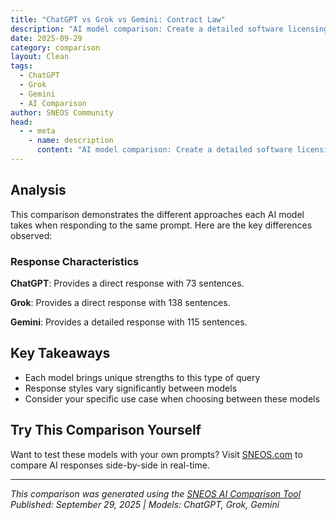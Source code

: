 ```yaml
---
title: "ChatGPT vs Grok vs Gemini: Contract Law"
description: "AI model comparison: Create a detailed software licensing agreement that protects intellectual property while allowing fo..."
date: 2025-09-29
category: comparison
layout: Clean
tags:
  - ChatGPT
  - Grok
  - Gemini
  - AI Comparison
author: SNEOS Community
head:
  - - meta
    - name: description
      content: "AI model comparison: Create a detailed software licensing agreement that protects intellectual property while allowing for reasonable use..."
---
```


<ChatComparison
  title="ChatGPT vs Grok vs Gemini: Contract Law"
  prompt="Create a detailed software licensing agreement that protects intellectual property while allowing for reasonable use"
  :responses='{
    "ChatGPT": "SOFTWARE LICENSE AGREEMENT\n\nThis Software License Agreement (\u201CAgreement\u201D) is made and entered into as of [Effective Date], by and between:\n\n[Licensor Name], a [State/Country] corporation with its principal place of business at [Address] (\u201CLicensor\u201D),\n\nand\n\n[Licensee Name], a [State/Country] [individual/corporation/organization] with its principal place of business at [Address] (\u201CLicensee\u201D).\n\nWHEREAS, Licensor has developed and owns all right, title, and interest in and to the software known as [Software Name], including all related documentation, enhancements, and updates (the \u201CSoftware\u201D);\n\nWHEREAS, Licensee desires to obtain a license to use the Software, and Licensor is willing to grant such a license under the terms and conditions set forth herein;\n\nNOW, THEREFORE, in consideration of the mutual covenants contained herein, the parties agree as follows:\n\n1. DEFINITIONS\n\n1.1 \u201CSoftware\u201D means the object code version of [Software Name], including any updates, upgrades, patches, enhancements, and any accompanying documentation provided by Licensor.\n\n1.2 \u201CDocumentation\u201D means any user manuals, installation guides, and other materials provided by Licensor related to the Software.\n\n2. GRANT OF LICENSE\n\n2.1 License. Subject to the terms and conditions of this Agreement, Licensor hereby grants to Licensee a limited, non-exclusive, non-transferable, revocable license to use the Software solely for Licensee\u2019s internal business purposes.\n\n2.2 Scope of Use. Licensee may:\n\n(a) install and use the Software on [number] device(s) or terminal(s);\n\n(b) make a reasonable number of copies of the Software solely for backup or archival purposes;\n\n(c) use the Software strictly in accordance with Documentation and applicable laws.\n\n2.3 Restrictions. Licensee shall not:\n\n(a) modify, translate, reverse engineer, decompile, disassemble or otherwise attempt to derive the source code of the Software, except to the extent expressly permitted by applicable law without the possibility of contractual waiver;\n\n(b) distribute, lease, rent, sublicense, or otherwise transfer the Software to any third party without prior written consent of Licensor;\n\n(c) remove, alter, or obscure any proprietary notices or labels on the Software or Documentation;\n\n(d) use the Software in any manner that infringes the intellectual property rights, privacy rights, or other rights of any third party;\n\n(e) use the Software for any unlawful purpose.\n\n3. INTELLECTUAL PROPERTY RIGHTS\n\n3.1 Ownership. Licensor retains all right, title, and interest in and to the Software, including all intellectual property rights therein. No ownership rights are transferred to Licensee under this Agreement.\n\n3.2 Feedback. Any suggestions, comments, or feedback provided by Licensee regarding the Software shall be the sole and exclusive property of Licensor.\n\n4. CONFIDENTIALITY\n\n4.1 Licensee acknowledges that the Software and related Documentation constitute confidential and proprietary information of Licensor.\n\n4.2 Licensee shall not disclose such confidential information to any third party without Licensor\u2019s prior written consent, except as required by law.\n\n4.3 The confidentiality obligations shall survive termination or expiration of this Agreement.\n\n5. SUPPORT AND UPDATES\n\n5.1 Licensor may, at its discretion, provide updates, upgrades, or patches to the Software. Such updates shall be subject to the terms of this Agreement.\n\n5.2 Support services, if any, shall be provided pursuant to a separate agreement.\n\n6. TERM AND TERMINATION\n\n6.1 Term. This Agreement shall commence on the Effective Date and continue until terminated as provided herein.\n\n6.2 Termination for Cause. Either party may terminate this Agreement upon written notice if the other party breaches any material term of this Agreement and fails to remedy such breach within thirty (30) days after receipt of written notice.\n\n6.3 Effect of Termination. Upon termination, Licensee shall immediately cease all use of the Software and destroy or return all copies to Licensor.\n\n7. WARRANTY DISCLAIMER\n\nTHE SOFTWARE IS PROVIDED \u201CAS IS,\u201D WITHOUT WARRANTIES OF ANY KIND, EITHER EXPRESS OR IMPLIED, INCLUDING BUT NOT LIMITED TO IMPLIED WARRANTIES OF MERCHANTABILITY, FITNESS FOR A PARTICULAR PURPOSE, OR NON-INFRINGEMENT. LICENSOR DOES NOT WARRANT THAT THE SOFTWARE WILL BE ERROR-FREE OR UNINTERRUPTED.\n\n8. LIMITATION OF LIABILITY\n\nIN NO EVENT SHALL LICENSOR BE LIABLE FOR ANY INDIRECT, INCIDENTAL, CONSEQUENTIAL, SPECIAL, OR PUNITIVE DAMAGES ARISING OUT OF OR RELATED TO THIS AGREEMENT OR USE OF THE SOFTWARE, EVEN IF ADVISED OF THE POSSIBILITY OF SUCH DAMAGES. LICENSOR\u2019S TOTAL LIABILITY SHALL NOT EXCEED THE AMOUNT PAID BY LICENSEE FOR THE SOFTWARE.\n\n9. INDEMNIFICATION\n\nLicensee agrees to indemnify, defend, and hold harmless Licensor and its affiliates from any claims, damages, liabilities, costs, and expenses arising out of Licensee\u2019s use of the Software in violation of this Agreement or applicable law.\n\n10. MISCELLANEOUS\n\n10.1 Governing Law. This Agreement shall be governed by and construed in accordance with the laws of the State of [State], without regard to its conflict of law principles.\n\n10.2 Entire Agreement. This Agreement constitutes the entire agreement between the parties concerning its subject matter and supersedes all prior agreements and understandings.\n\n10.3 Amendments. Any amendments or modifications to this Agreement must be in writing and signed by both parties.\n\n10.4 Severability. If any provision of this Agreement is held to be invalid or unenforceable, the remaining provisions shall remain in full force and effect.\n\n10.5 Waiver. No failure or delay by either party in exercising any right shall constitute a waiver thereof.\n\nIN WITNESS WHEREOF, the parties have executed this Software License Agreement as of the Effective Date.\n\n[Licensor Name]\n\nBy: _________________________  \nName:  \nTitle:  \n\n[Licensee Name]\n\nBy: _________________________  \nName:  \nTitle:  \n\n---\n\nIf you would like, I can also help tailor this agreement for a specific type of software or business context.",
    "Grok": "**Software Licensing Agreement**\n\nThis Software Licensing Agreement (\u0022Agreement\u0022) is entered into as of [Date] (\u0022Effective Date\u0022) by and between [Licensor Name], a [State/Country of Incorporation] corporation with its principal place of business at [Licensor Address] (\u0022Licensor\u0022), and [Licensee Name], a [State/Country of Incorporation] corporation or individual with its principal place of business or residence at [Licensee Address] (\u0022Licensee\u0022). Licensor and Licensee may be referred to individually as a \u0022Party\u0022 and collectively as the \u0022Parties.\u0022\n\n**RECITALS**\n\nWHEREAS, Licensor is the owner of certain software, including associated documentation and materials, as described in Exhibit A (the \u0022Software\u0022);  \nWHEREAS, Licensor wishes to grant Licensee a limited license to use the Software under the terms and conditions set forth herein;  \nWHEREAS, Licensee desires to obtain a license to use the Software for its internal business or personal purposes, subject to the terms and conditions of this Agreement;  \n\nNOW, THEREFORE, in consideration of the mutual promises and covenants contained herein, the Parties agree as follows:\n\n---\n\n**1. DEFINITIONS**\n\n1.1 **\u0022Software\u0022** refers to the computer program(s) described in Exhibit A, including any updates, upgrades, patches, or modifications provided by Licensor, along with associated documentation, user manuals, and other materials.  \n1.2 **\u0022Intellectual Property Rights\u0022** means all rights in and to the Software, including but not limited to copyrights, trademarks, trade secrets, patents, and any other proprietary rights recognized under applicable law.  \n1.3 **\u0022License\u0022** means the limited, non-exclusive, non-transferable right to use the Software as granted under this Agreement.  \n1.4 **\u0022Authorized Users\u0022** means individuals or entities authorized by Licensee to use the Software under the terms of this Agreement, limited to [specify number or type of users, e.g., employees of Licensee].  \n1.5 **\u0022Term\u0022** means the duration of this Agreement as specified in Section 8.\n\n---\n\n**2. GRANT OF LICENSE**\n\n2.1 **Scope of License.** Licensor hereby grants Licensee a limited, non-exclusive, non-transferable, revocable license to use the Software solely for [specify purpose, e.g., internal business operations or personal use] during the Term of this Agreement.  \n2.2 **Restrictions on Use.** Licensee shall not:  \n   (a) Copy, modify, adapt, translate, or create derivative works of the Software without prior written consent from Licensor;  \n   (b) Reverse engineer, decompile, disassemble, or attempt to discover the source code or underlying algorithms of the Software, except to the extent permitted by applicable law;  \n   (c) Distribute, sublicense, lease, rent, sell, or otherwise transfer the Software or any rights under this Agreement to any third party;  \n   (d) Use the Software in any manner that violates applicable laws or regulations;  \n   (e) Remove, alter, or obscure any copyright, trademark, or proprietary notices embedded in or accompanying the Software.  \n2.3 **Authorized Users.** The Software may only be used by Authorized Users as defined in Section 1.4. Licensee is responsible for ensuring that all Authorized Users comply with the terms of this Agreement.  \n2.4 **Installation and Copies.** Licensee may install the Software on [specify number, e.g., one (1)] computer(s) or device(s) owned or controlled by Licensee. Licensee may make one (1) backup copy of the Software solely for archival purposes, provided that such copy contains all original proprietary notices.\n\n---\n\n**3. OWNERSHIP AND INTELLECTUAL PROPERTY**\n\n3.1 **Ownership.** Licensee acknowledges that the Software and all Intellectual Property Rights therein are and remain the exclusive property of Licensor. This Agreement does not transfer any ownership rights, title, or interest in the Software to Licensee.  \n3.2 **Protection of Intellectual Property.** Licensee agrees to take reasonable measures to protect the Software from unauthorized use, reproduction, or distribution. Licensee shall promptly notify Licensor of any known or suspected infringement of Licensor\u2019s Intellectual Property Rights.  \n3.3 **Feedback.** Any feedback, suggestions, or improvements provided by Licensee regarding the Software shall become the property of Licensor, and Licensor may use such feedback without any obligation or compensation to Licensee.\n\n---\n\n**4. FEES AND PAYMENT**\n\n4.1 **License Fee.** In consideration for the License granted hereunder, Licensee agrees to pay Licensor a one-time fee of [amount] or recurring fees of [amount] per [time period, e.g., month or year] as specified in Exhibit B. Payment shall be made in accordance with the terms outlined in Exhibit B.  \n4.2 **Taxes.** Licensee shall be responsible for any taxes, duties, or levies imposed on the payment of fees under this Agreement, excluding taxes based on Licensor\u2019s net income.  \n4.3 **Late Payments.** Any late payments shall accrue interest at a rate of [percentage]% per month or the maximum rate permitted by law, whichever is lower, until paid in full.\n\n---\n\n**5. SUPPORT AND UPDATES**\n\n5.1 **Support.** Licensor may provide support services for the Software as described in Exhibit C, if applicable. Support services are provided at Licensor\u2019s discretion and may be subject to additional fees.  \n5.2 **Updates.** Licensor may, at its sole discretion, provide updates, upgrades, or patches to the Software. Such updates are subject to the terms of this Agreement unless otherwise specified by Licensor.\n\n---\n\n**6. CONFIDENTIALITY**\n\n6.1 **Confidential Information.** Licensee acknowledges that the Software and any related documentation or materials provided by Licensor are confidential and proprietary to Licensor. Licensee agrees to protect such information from unauthorized disclosure and to use it solely for the purposes permitted under this Agreement.  \n6.2 **Non-Disclosure.** Licensee shall not disclose, publish, or otherwise reveal any confidential information of Licensor to any third party without prior written consent, except as required by law.\n\n---\n\n**7. WARRANTIES AND DISCLAIMERS**\n\n7.1 **Limited Warranty.** Licensor warrants that for a period of [number] days from the date of delivery, the Software will substantially conform to the specifications set forth in Exhibit A. Licensor\u2019s sole obligation under this warranty is to repair or replace defective Software or refund the License Fee, at Licensor\u2019s discretion.  \n7.2 **Disclaimer of Warranties.** EXCEPT ASExpressly SET FORTH IN SECTION 7.1, THE SOFTWARE IS PROVIDED \u0022AS IS,\u0022 AND LICENSOR DISCLAIMS ALL OTHER WARRANTIES, EXPRESS OR IMPLIED, INCLUDING BUT NOT LIMITED TO WARRANTIES OF MERCHANTABILITY, FITNESS FOR A PARTICULAR PURPOSE, AND NON-INFRINGEMENT.  \n7.3 **Limitation of Liability.** IN NO EVENT SHALL LICENSOR BE LIABLE FOR ANY INDIRECT, INCIDENTAL, CONSEQUENTIAL, SPECIAL, OR PUNITIVE DAMAGES, INCLUDING LOSS OF PROFITS, DATA, OR USE, ARISING OUT OF OR RELATED TO THIS AGREEMENT, EVEN IF LICENSOR HAS BEEN ADVISED OF THE POSSIBILITY OF SUCH DAMAGES. LICENSOR\u2019S TOTAL LIABILITY UNDER THIS AGREEMENT SHALL NOT EXCEED THE AMOUNT OF FEES PAID BY LICENSEE TO LICENSOR.\n\n---\n\n**8. TERM AND TERMINATION**\n\n8.1 **Term.** This Agreement shall commence on the Effective Date and continue for a term of [specify duration, e.g., one (1) year], unless terminated earlier in accordance with this Section.  \n8.2 **Termination for Convenience.** Either Party may terminate this Agreement with [number] days\u2019 written notice to the other Party.  \n8.3 **Termination for Cause.** Licensor may terminate this Agreement immediately upon written notice to Licensee if Licensee breaches any material term of this Agreement, including failure to pay fees or unauthorized use of the Software.  \n8.4 **Effect of Termination.** Upon termination or expiration of this Agreement, Licensee shall cease all use of the Software, destroy or return all copies of the Software to Licensor, and certify in writing compliance with this requirement. Sections 3, 6, 7, 9, and 10 shall survive termination of this Agreement.\n\n---\n\n**9. INDEMNIFICATION**\n\n9.1 **By Licensor.** Licensor shall indemnify and hold Licensee harmless from any third-party claims alleging that the Software infringes upon Intellectual Property Rights, provided that Licensee promptly notifies Licensor of such claims and cooperates in the defense.  \n9.2 **By Licensee.** Licensee shall indemnify and hold Licensor harmless from any claims arising out of Licensee\u2019s unauthorized use of the Software or breach of this Agreement.\n\n---\n\n**10. MISCELLANEOUS**\n\n10.1 **Governing Law.** This Agreement shall be governed by and construed in accordance with the laws of [State/Country], without regard to its conflict of law principles.  \n10.2 **Dispute Resolution.** Any disputes arising under this Agreement shall be resolved through [specify method, e.g., arbitration or litigation in specified courts].  \n10.3 **Entire Agreement.** This Agreement, including all Exhibits, constitutes the entire agreement between the Parties and supersedes all prior agreements or understandings, whether written or oral.  \n10.4 **Amendments.** This Agreement may only be amended in writing signed by both Parties.  \n10.5 **Assignment.** Licensee may not assign or transfer this Agreement or any rights hereunder without the prior written consent of Licensor.  \n10.6 **Severability.** If any provision of this Agreement is found to be invalid or unenforceable, the remaining provisions shall remain in full force and effect.  \n10.7 **Notices.** Any notices under this Agreement shall be in writing and delivered to the addresses specified above via certified mail or email with confirmation of receipt.\n\n---\n\n**IN WITNESS WHEREOF**, the Parties have executed this Agreement as of the Effective Date.\n\n**Licensor:**  \n[Licensor Name]  \nBy: _________________________  \nName: [Name]  \nTitle:",
    "Gemini": "{\n  \u0022candidates\u0022: [\n    {\n      \u0022content\u0022: {\n        \u0022parts\u0022: [\n          {\n            \u0022text\u0022: \u0022## Software License Agreement\\n\\nThis Software License Agreement (\\\u0022Agreement\\\u0022) is a legal agreement between you (either an individual or a single entity) (\\\u0022Licensee\\\u0022) and [Your Company Name], a [State] [Corporation/LLC] (\\\u0022Licensor\\\u0022), for the [Software Name] software, including any accompanying documentation, updates, and upgrades (\\\u0022Software\\\u0022).\\n\\n**IMPORTANT: READ CAREFULLY BEFORE INSTALLING OR USING THE SOFTWARE. BY INSTALLING, COPYING, OR OTHERWISE USING THE SOFTWARE, YOU ACKNOWLEDGE THAT YOU HAVE READ THIS AGREEMENT, UNDERSTAND IT, AND AGREE TO BE BOUND BY ITS TERMS AND CONDITIONS. IF YOU DO NOT AGREE TO THESE TERMS AND CONDITIONS, DO NOT INSTALL, COPY, OR USE THE SOFTWARE.**\\n\\n**1. Definitions:**\\n\\n*   **Authorized User:** An individual employee, contractor, or other person authorized by Licensee to use the Software in accordance with this Agreement.\\n*   **Concurrent Use:** The simultaneous use of the Software by multiple Authorized Users.\\n*   **Documentation:** The user manuals, help files, and other written materials provided by Licensor with the Software.\\n*   **Intellectual Property Rights:** All patents, copyrights, trade secrets, trademarks, and other intellectual property rights, including moral rights, recognized in any country or jurisdiction in the world.\\n*   **Licensed Use:** The specific use of the Software permitted under the License Grant section of this Agreement.\\n*   **Node-Locked License:** A license that permits the Software to be used only on a single, specific computer or device.\\n*   **Subscription Term:** The duration for which the Licensee is authorized to use the Software as specified in the Order Form or applicable purchase documentation.\\n*   **Order Form:** The document or electronic form that specifies the type of license, the number of Authorized Users (if applicable), the Subscription Term, and other relevant information.\\n*   **Upgrades:**  New versions of the Software containing enhanced functionality, performance improvements, or bug fixes, as determined by Licensor.\\n*   **Updates:** Minor modifications to the Software that address security vulnerabilities, bug fixes, or compatibility issues.\\n\\n**2. License Grant:**\\n\\nSubject to the terms and conditions of this Agreement and the payment of applicable license fees, Licensor grants Licensee a non-exclusive, non-transferable, revocable license to use the Software solely for Licensee\u0027s internal business purposes during the Subscription Term, subject to the following specific limitations based on the license type purchased:\\n\\n*   **[Choose ONE or MORE applicable options based on your business model:]**\\n\\n    *   **Single User License:**  Licensee may install and use the Software on a single computer owned or controlled by Licensee for use by a single Authorized User.\\n    *   **Concurrent User License:** Licensee may install the Software on multiple computers owned or controlled by Licensee, but the number of Authorized Users concurrently using the Software may not exceed the number of Concurrent User licenses purchased, as specified in the Order Form.\\n    *   **Site License:** Licensee may install the Software on any number of computers located at a specific physical location owned or controlled by Licensee for use by Authorized Users at that location.\\n    *   **Enterprise License:** Licensee may install the Software on any number of computers owned or controlled by Licensee for use by Authorized Users within Licensee\u0027s organization, subject to any limitations specified in the Order Form.\\n    *   **Subscription License:** Licensee\u0027s right to use the Software is limited to the Subscription Term specified in the Order Form.  Upon expiration of the Subscription Term, the license terminates automatically, and Licensee must cease all use of the Software.\\n    *   **Trial License:** Licensee may use the Software for a limited period specified by Licensor (the \\\u0022Trial Period\\\u0022) for evaluation purposes only. The Software may be limited in functionality during the Trial Period.  At the end of the Trial Period, this license automatically terminates, and Licensee must cease all use of the Software.\\n\\n**3. Restrictions:**\\n\\nLicensee shall not, and shall not permit any third party to:\\n\\n*   **Reverse Engineer:** Reverse engineer, decompile, disassemble, or otherwise attempt to discover the source code of the Software, except to the extent that such activity is expressly permitted by applicable law notwithstanding this limitation.\\n*   **Modify or Create Derivative Works:** Modify, adapt, translate, or create derivative works based on the Software or the Documentation.\\n*   **Distribute:** Distribute, sublicense, rent, lease, lend, or otherwise transfer the Software or the Documentation to any third party.\\n*   **Remove Notices:** Remove, alter, or obscure any copyright, trademark, or other proprietary notices contained in or on the Software or Documentation.\\n*   **Bypass Security:**  Circumvent or disable any security features or technological protection measures in the Software.\\n*   **Use for Unauthorized Purposes:** Use the Software for any purpose that violates any applicable law, regulation, or third-party right.\\n*   **Benchmark:**  Publish, disclose, or communicate to any third party the results of any benchmarking or performance tests run on the Software without the prior written consent of Licensor.\\n*   **Exceed License Limits:**  Exceed the number of Authorized Users or any other limitations specified in the Order Form.\\n*   **Use Outside Subscription Term:** Use the Software after the expiration of the Subscription Term (if applicable).\\n\\n**4. Intellectual Property Rights:**\\n\\nLicensee acknowledges that the Software and Documentation are protected by copyright laws and international copyright treaties, as well as other Intellectual Property Rights. Licensor retains all right, title, and interest in and to the Software and Documentation, including all Intellectual Property Rights therein.  Licensee\u0027s license to use the Software is strictly limited to the rights expressly granted in this Agreement. All rights not expressly granted to Licensee are reserved by Licensor.\\n\\n**5. Payment:**\\n\\nLicensee shall pay Licensor the license fees as specified in the Order Form or other applicable purchase documentation. All payments are due within [Number] days of the invoice date. Late payments may be subject to a late payment fee of [Percentage]% per month or the maximum rate permitted by law, whichever is lower.\\n\\n**6. Updates and Upgrades:**\\n\\n*   **Updates:** Licensor may provide Updates to the Software from time to time at its sole discretion. Licensee is responsible for installing Updates to ensure the Software is running the latest version.\\n*   **Upgrades:** Whether Licensee is entitled to receive Upgrades to the Software depends on the specific license type purchased and as specified in the Order Form. If Licensee is entitled to Upgrades, such Upgrades will be subject to the terms and conditions of this Agreement.  Licensor may require Licensee to pay additional fees for Upgrades.\\n\\n**7. Termination:**\\n\\nThis Agreement shall remain in effect until terminated as provided herein.\\n\\n*   **Termination by Licensor:** Licensor may terminate this Agreement immediately upon written notice to Licensee if Licensee breaches any material term or condition of this Agreement, including but not limited to, failure to pay license fees or violation of the restrictions in Section 3.\\n*   **Termination by Licensee:** Licensee may terminate this Agreement at any time by ceasing all use of the Software and destroying all copies of the Software and Documentation.\\n*   **Effect of Termination:** Upon termination of this Agreement for any reason, Licensee shall immediately cease all use of the Software and Documentation and shall destroy all copies of the Software and Documentation in its possession or control.  Licensee shall certify to Licensor in writing that it has complied with these requirements.  Termination shall not relieve Licensee of its obligation to pay any fees that have accrued as of the date of termination.  Sections 4, 8, 9, 10, 11, and 12 shall survive termination of this Agreement.\\n\\n**8. Warranty Disclaimer:**\\n\\nTHE SOFTWARE IS PROVIDED \\\u0022AS IS\\\u0022 AND \\\u0022WITH ALL FAULTS\\\u0022 WITHOUT WARRANTY OF ANY KIND. LICENSOR DISCLAIMS ALL WARRANTIES, EXPRESS OR IMPLIED, INCLUDING, BUT NOT LIMITED TO, THE IMPLIED WARRANTIES OF MERCHANTABILITY, FITNESS FOR A PARTICULAR PURPOSE, AND NON-INFRINGEMENT. LICENSOR DOES NOT WARRANT THAT THE SOFTWARE WILL MEET LICENSEE\u0027S REQUIREMENTS, OR THAT THE OPERATION OF THE SOFTWARE WILL BE UNINTERRUPTED OR ERROR-FREE. LICENSEE ASSUMES ALL RISK AS TO THE QUALITY AND PERFORMANCE OF THE SOFTWARE.\\n\\n**9. Limitation of Liability:**\\n\\nTO THE MAXIMUM EXTENT PERMITTED BY APPLICABLE LAW, IN NO EVENT SHALL LICENSOR BE LIABLE FOR ANY INDIRECT, INCIDENTAL, SPECIAL, CONSEQUENTIAL, OR PUNITIVE DAMAGES, INCLUDING, BUT NOT LIMITED TO, DAMAGES FOR LOSS OF PROFITS, LOSS OF DATA, BUSINESS INTERRUPTION, OR ANY OTHER COMMERCIAL DAMAGES OR LOSSES, ARISING OUT OF OR RELATED TO THE USE OR INABILITY TO USE THE SOFTWARE, EVEN IF LICENSOR HAS BEEN ADVISED OF THE POSSIBILITY OF SUCH DAMAGES. IN NO EVENT SHALL LICENSOR\u0027S AGGREGATE LIABILITY TO LICENSEE FOR ALL CLAIMS ARISING OUT OF OR RELATED TO THIS AGREEMENT EXCEED THE AMOUNT OF LICENSE FEES PAID BY LICENSEE TO LICENSOR DURING THE [Twelve (12)] MONTHS IMMEDIATELY PRECEDING THE EVENT GIVING RISE TO SUCH LIABILITY.\\n\\n**10. Indemnification:**\\n\\nLicensee shall indemnify, defend, and hold harmless Licensor, its officers, directors, employees, and agents from and against any and all claims, liabilities, damages, losses, costs, and expenses (including reasonable attorneys\u0027 fees) arising out of or related to: (i) Licensee\u0027s use of the Software; (ii) Licensee\u0027s breach of this Agreement; or (iii) Licensee\u0027s violation of any applicable law, regulation, or third-party right.\\n\\n**11. Governing Law and Dispute Resolution:**\\n\\nThis Agreement shall be governed by and construed in accordance with the laws of the State of [State], without regard to its conflict of laws principles. Any dispute arising out of or relating to this Agreement shall be resolved exclusively by binding arbitration in [City, State] in accordance with the rules of the American Arbitration Association.  The decision of the arbitrator shall be final and binding on both parties.  The prevailing party in any arbitration or legal proceeding relating to this Agreement shall be entitled to recover its reasonable attorneys\u0027 fees and costs.\\n\\n**12. Miscellaneous:**\\n\\n*   **Entire Agreement:** This Agreement constitutes the entire agreement between the parties with respect to the subject matter hereof and supersedes all prior or contemporaneous communications and proposals, whether oral or written.\\n*   **Amendment:** No amendment or modification of this Agreement shall be valid unless in writing and signed by authorized representatives of both parties.\\n*   **Severability:** If any provision of this Agreement is held to be invalid or unenforceable, such provision shall be struck and the remaining provisions shall remain in full force and effect.\\n*   **Waiver:** No waiver of any provision of this Agreement shall be effective unless in writing and signed by the party against whom the waiver is sought to be enforced.\\n*   **Assignment:** Licensee may not assign this Agreement or any of its rights or obligations hereunder without the prior written consent of Licensor. Licensor may assign this Agreement without the consent of Licensee.\\n*   **Export Control:** Licensee acknowledges that the Software may be subject to export control laws and regulations of the United States and other countries. Licensee shall comply with all applicable export control laws and regulations.\\n*   **U.S. Government End Users:** The Software is a \\\u0022commercial item,\\\u0022 as that term is defined at 48 C.F.R. 2.101, consisting of \\\u0022commercial computer software\\\u0022 and \\\u0022commercial computer software documentation,\\\u0022 as such terms are used in 48 C.F.R. 12.212. Consistent with 48 C.F.R. 12.212 and 48 C.F.R. 227.7202-1 through 227.7202-4, all U.S. Government End Users acquire the Software with only those rights set forth in this Agreement.\\n*   **Notices:** All notices required or permitted under this Agreement shall be in writing and shall be deemed given when personally delivered, sent by certified mail, return receipt requested, or sent by nationally recognized overnight courier service, to the addresses set forth in the Order Form or as otherwise designated by either party in writing.\\n\\n**By installing, copying, or otherwise using the Software, you acknowledge that you have read this Agreement, understand it, and agree to be bound by its terms and conditions.**\\n\\n**[Your Company Name]**\\n\\n**[Date]**\\n\\n**-----------------------------------------------------------------------**\\n\\n**Note:** This is a sample agreement and may not be suitable for all situations. You should consult with an attorney to ensure that this agreement meets your specific needs and complies with applicable law. You must carefully fill in the bracketed information with details specific to your software and business. Pay particular attention to the options for \u0060License Grant\u0060 and choose the ones that fit your business model. Consider adding clauses specific to your software or industry.  Remember to keep this agreement updated as your software and business evolve.\\n\u0022\n          }\n        ],\n        \u0022role\u0022: \u0022model\u0022\n      },\n      \u0022finishReason\u0022: \u0022STOP\u0022,\n      \u0022avgLogprobs\u0022: -0.20980514245327736\n    }\n  ],\n  \u0022usageMetadata\u0022: {\n    \u0022promptTokenCount\u0022: 15,\n    \u0022candidatesTokenCount\u0022: 2769,\n    \u0022totalTokenCount\u0022: 2784,\n    \u0022promptTokensDetails\u0022: [\n      {\n        \u0022modality\u0022: \u0022TEXT\u0022,\n        \u0022tokenCount\u0022: 15\n      }\n    ],\n    \u0022candidatesTokensDetails\u0022: [\n      {\n        \u0022modality\u0022: \u0022TEXT\u0022,\n        \u0022tokenCount\u0022: 2769\n      }\n    ]\n  },\n  \u0022modelVersion\u0022: \u0022gemini-2.0-flash\u0022,\n  \u0022responseId\u0022: \u0022WnHaaJvOEt2ZkdUPk6mjcA\u0022\n}\n"
  }'
  published-date="11:52"
/>

## Analysis

This comparison demonstrates the different approaches each AI model takes when responding to the same prompt. Here are the key differences observed:

### Response Characteristics

**ChatGPT**: Provides a direct response with 73 sentences. 

**Grok**: Provides a direct response with 138 sentences. 

**Gemini**: Provides a detailed response with 115 sentences. 

## Key Takeaways

- Each model brings unique strengths to this type of query
- Response styles vary significantly between models
- Consider your specific use case when choosing between these models

## Try This Comparison Yourself

Want to test these models with your own prompts? Visit [SNEOS.com](https://sneos.com) to compare AI responses side-by-side in real-time.

---

*This comparison was generated using the [SNEOS AI Comparison Tool](https://sneos.com)*
*Published: September 29, 2025 | Models: ChatGPT, Grok, Gemini*
